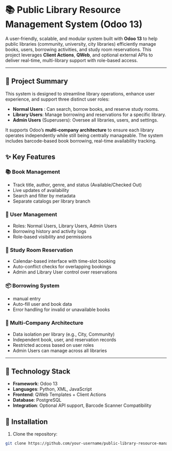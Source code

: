 # 📚 Public Library Resource Management System (Odoo 13)

A user-friendly, scalable, and modular system built with **Odoo 13** to help public libraries (community, university, city libraries) efficiently manage books, users, borrowing activities, and study room reservations. This project leverages **Client Actions**, **QWeb**, and optional external APIs to deliver real-time, multi-library support with role-based access.

---

## 🚀 Project Summary

This system is designed to streamline library operations, enhance user experience, and support three distinct user roles:

- **Normal Users** : Can search, borrow books, and reserve study rooms.
- **Library Users**: Manage borrowing and reservations for a specific library.
- **Admin Users** (Superusers): Oversee all libraries, users, and settings.

It supports Odoo’s **multi-company architecture** to ensure each library operates independently while still being centrally manageable. The system includes barcode-based book borrowing, real-time availability tracking.

## ✨ Key Features

### 📚 Book Management
- Track title, author, genre, and status (Available/Checked Out)
- Live updates of availability
- Search and filter by metadata
- Separate catalogs per library branch

### 👤 User Management
- Roles: Normal Users, Library Users, Admin Users
- Borrowing history and activity logs
- Role-based visibility and permissions

### 🏫 Study Room Reservation
- Calendar-based interface with time-slot booking
- Auto-conflict checks for overlapping bookings
- Admin and Library User control over reservations

### 📦 Borrowing System
- manual entry
- Auto-fill user and book data
- Error handling for invalid or unavailable books

### 🏢 Multi-Company Architecture
- Data isolation per library (e.g., City, Community)
- Independent book, user, and reservation records
- Restricted access based on user roles
- Admin Users can manage across all libraries

---

## 🧱 Technology Stack

- **Framework**: Odoo 13
- **Languages**: Python, XML, JavaScript
- **Frontend**: QWeb Templates + Client Actions
- **Database**: PostgreSQL
- **Integration**: Optional API support, Barcode Scanner Compatibility


## 📂 Installation

1. Clone the repository:

```bash
git clone https://github.com/your-username/public-library-resource-management.git
